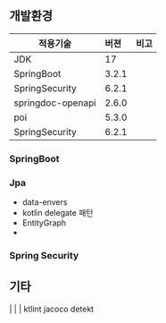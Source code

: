 ## 개발환경

| 적용기술              | 버젼    | 비고 |
|-------------------|:------|:---|
| JDK               | 17    |    |
| SpringBoot        | 3.2.1 |    |
| SpringSecurity    | 6.2.1 |    |
| springdoc-openapi | 2.6.0 |    |
| poi               | 5.3.0 |    |
| SpringSecurity    | 6.2.1 |    |

### SpringBoot

### Jpa
- data-envers
- kotlin delegate 패턴
- EntityGraph
- 



### Spring Security


## 기타
| | |
ktlint
jacoco
detekt